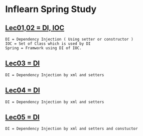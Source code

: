 # Inflearn Spring Study

## [Lec01,02 = DI, IOC](01_Spring_Workspace/lec02/src/main/java/com/spring/example/A.java)
```{text}
DI = Dependency Injection ( Using setter or constructor )
IOC = Set of Class which is used by DI
Spring = Framwork using DI of IOC.
```

## [Lec03 = DI](01_Spring_Workspace/lec03/src/main/java/com/spring/example/MainClass.java)
```{text}
DI = Dependency Injection by xml and setters
```

## [Lec04 = DI](01_Spring_Workspace/lec04/src/main/java/com/spring/example/MainClass.java)
```{text}
DI = Dependency Injection by xml and setters
```

## [Lec05 = DI](01_Spring_Workspace/lec05/src/main/java/com/spring/example/lec05/student/MainClass.java)
```{text}
DI = Dependency Injection by xml and setters and constuctor
```
